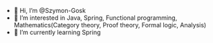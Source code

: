 - 👋 Hi, I’m @Szymon-Gosk
- 👀 I’m interested in Java, Spring, Functional programming, Mathematics(Category theory, Proof theory, Formal logic, Analysis) 
- 🌱 I’m currently learning Spring

<!---
Szymon-Gosk/Szymon-Gosk is a ✨ special ✨ repository because its `README.md` (this file) appears on your GitHub profile.
You can click the Preview link to take a look at your changes.
--->
